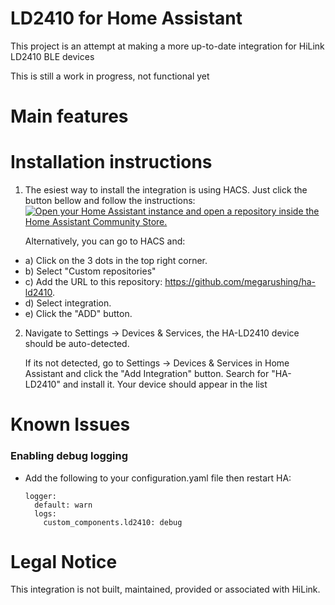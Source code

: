 # LD2410 for Home Assistant
This project is an attempt at making a more up-to-date integration for HiLink LD2410 BLE devices

This is still a work in progress, not functional yet

# Main features

# Installation instructions
1. The esiest way to install the integration is using HACS. Just click the
   button bellow and follow the instructions:
   [![Open your Home Assistant instance and open a repository inside the Home Assistant Community Store.](https://my.home-assistant.io/badges/hacs_repository.svg)](https://my.home-assistant.io/redirect/hacs_repository/?owner=megarushing&repository=ha-ld2410) 

   Alternatively, you can go to HACS and: 

- a) Click on the 3 dots in the top right corner.
- b) Select "Custom repositories"
- c) Add the URL to this repository: https://github.com/megarushing/ha-ld2410.
- d) Select integration.
- e) Click the "ADD" button.

2. Navigate to Settings -> Devices & Services, the HA-LD2410 device should be auto-detected.
 
   If its not detected, go to Settings -> Devices & Services in Home Assistant and click the "Add Integration" button. Search for "HA-LD2410" and install it. Your device should appear in the list

# Known Issues

### Enabling debug logging
* Add the following to your configuration.yaml file then restart HA:
  ```
  logger:
    default: warn
    logs:
      custom_components.ld2410: debug

# Legal Notice
This integration is not built, maintained, provided or associated with HiLink.
